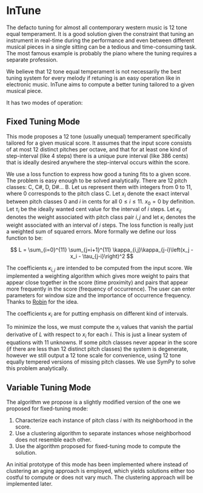 # InTune

The defacto tuning for almost all contemporary western music is 12 tone equal temperament. It is a good solution given the constraint that tuning an instrument in real-time during the performance and even between different musical pieces in a single sitting can be a tedious and time-consuming task. The most famous example is probably the piano where the tuning requires a separate profession.

We believe that 12 tone equal temperament is not necessarily the best tuning system for every melody if retuning is an easy operation like in electronic music. InTune aims to compute a better tuning tailored to a given musical piece. 

It has two modes of operation:

## Fixed Tuning Mode
This mode proposes a 12 tone (usually unequal) temperament specifically tailored for a given musical score. It assumes that the input score consists of at most 12 distinct pitches per octave, and that for at least one kind of step-interval (like 4 steps) there is a unique pure interval (like 386 cents) that is ideally desired anywhere the step-interval occurs within the score.

We use a loss function to express how good a tuning fits to a given score. The problem is easy enough to be solved analytically. There are 12 pitch classes: C, C#, D, D#... B. Let us represent them with integers from 0 to 11, where 0 corresponds to the pitch class C. Let $x_i$ denote the exact interval between pitch classes 0 and $i$ in cents for all $0 \le i \le 11$. $x_0 = 0$ by definition. Let $\tau_i$ be the ideally wanted cent value for the interval of $i$ steps. Let $\kappa_{ij}$ denotes the weight associated with pitch class pair $i,j$ and let $\kappa_i$ denotes the weight associated with an interval of $i$ steps. The loss function is really just a weighted sum of squared errors. More formally we define our loss function to be:

$$ L = \sum_{i=0}^{11} \sum_{j=i+1}^{11} \kappa_{i,j}\kappa_{j-i}\left(x_j - x_i - \tau_{j-i}\right)^2 $$

The coefficients $\kappa_{i,j}$ are intended to be computed from the input score. We implemented a weighting algorithm which gives more weight to pairs that appear close together in the score (time proximity) and pairs that appear more frequently in the score (frequency of occurrence). The user can enter parameters for window size and the importance of occurrence frequency. Thanks to [Robin](https://github.com/RobinTournemenne) for the idea.

The coefficients $\kappa_i$ are for putting emphasis on different kind of intervals.

To minimize the loss, we must compute the $x_i$ values that vanish the partial derivative of $L$ with respect to $x_i$ for each $i$. This is just a linear system of equations with 11 unknowns. If some pitch classes never appear in the score (if there are less than 12 distinct pitch classes) the system is degenerate, however we still output a 12 tone scale for convenience, using 12 tone equally tempered versions of missing pitch classes. We use SymPy to solve this problem analytically.


## Variable Tuning Mode

The algorithm we propose is a slightly modified version of the one we proposed for fixed-tuning mode:
1. Characterize each instance of pitch class $i$ with its neighborhood in the score.
1. Use a clustering algorithm to separate instances whose neighborhood does not resemble each other. 
1. Use the algorithm proposed for fixed-tuning mode to compute the solution.


An initial prototype of this mode has been implemented where instead of clustering an aging approach is employed, which yields solutions either too costful to compute or does not vary much. The clustering approach will be implemented later.
